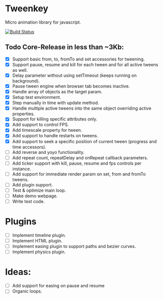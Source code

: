# Tweenkey
Micro animation library for javascript.

[![Build Status](https://travis-ci.org/radixzz/Tweenkey.svg?branch=master)](https://travis-ci.org/radixzz/Tweenkey)

## Todo Core-Release in less than ~3Kb:
- [x] Support basic from, to, fromTo and set accessories for tweening.
- [x] Support pause, resume and kill for each tween and for all active tweens as well.
- [x] Delay parameter without using setTimeout (keeps running on background).
- [x] Pause tween engine when browser tab becomes inactive.
- [x] Handle array of objects as the target param.
- [x] Setup test environment.
- [x] Step manually in time with update method.
- [x] Handle multiple active tweens into the same object overriding active properties.
- [x] Support for killing specific attributes only.
- [x] Add support to control FPS.
- [x] Add timescale property for tween.
- [x] Add support to handle restarts on tweens.
- [x] Add support to seek a specific position of current tween (progress and time accessors).
- [ ] Add reverse and yoyo functionality.
- [ ] Add repeat count, repeatDelay and onRepeat callback parameters.
- [ ] Add ticker support with kill, pause, resume and fps controls per instance.
- [ ] Add support for immediate render param on set, from and fromTo tweens.
- [ ] Add plugin support.
- [ ] Test & optimize main loop.
- [ ] Make demo webpage.
- [ ] Write test code.

# Plugins
- [ ] Implement timeline plugin.
- [ ] Implement HTML plugin.
- [ ] Implement easing plugin to support paths and bezier curves.
- [ ] Implement physics plugin.

# Ideas:
- [ ] Add support for easing on pause and resume
- [ ] Organic loops.
